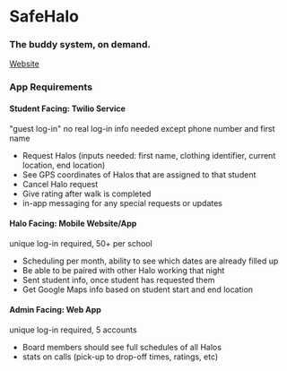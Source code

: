 # SafeHalo

### The buddy system, on demand.

[Website](https://www.wearesafehalo.com/)

### App Requirements

#### Student Facing: Twilio Service

"guest log-in" no real log-in info needed except phone number and first name
- Request Halos (inputs needed: first name, clothing identifier, current location, end location)
- See GPS coordinates of Halos that are assigned to that student
- Cancel Halo request
- Give rating after walk is completed
- in-app messaging for any special requests or updates

#### Halo Facing: Mobile Website/App
unique log-in required, 50+ per school
- Scheduling per month, ability to see which dates are already filled up
- Be able to be paired with other Halo working that night
- Sent student info, once student has requested them
- Get Google Maps info based on student start and end location

#### Admin Facing: Web App
unique log-in required, 5 accounts
- Board members should see full schedules of all Halos
- stats on calls (pick-up to drop-off times, ratings, etc)
